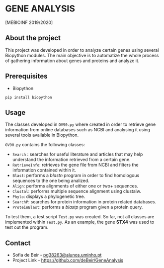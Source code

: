 # GENE ANALYSIS 
[MEBIOINF 2019/2020]

## About the project
This project was developed in order to analyze certain genes using several Biopython modules. The main objective is to automatize the whole process of gathering information about genes and proteins and analyze it. 

## Prerequisites

- Biopython

``` pip install biopython ```

## Usage
The classes developed in ``` OV90.py ``` where created in order to retrieve gene information from online databases such as NCBI and analysing it using several tools available in Biopython. 

``` OV90.py ``` contains the following classes:

- ``` Search ``` : searches for useful literature and articles that may help understand the information retrieved from a certain gene.
- ``` RetrieveInfo ```: retrieves the gene file from NCBI and filters the information contained within it.
- ``` Blast ```: performs a _blastn_ program in order to find homologous sequences to the one being analized.
- ``` Align ```: performs alignments of either one or two+ sequences.
- ``` Clustal ```: performs multiple sequence alignment using clustalw.
- ``` Phylo ```: displays a phylogenetic tree.
- ``` SearchP ```: searches for protein information in protein related databases.
- ``` ProteinBlast ```: performs a _blastp_ program given a protein query.

To test them, a test script ``` Test.py ``` was created. So far, not all classes are implemented within ```Test.py```. As an example, the gene __STX4__ was used to test out the program. 

## Contact

- Sofia de Beir - pg38263@alunos.uminho.pt
- Project Link - https://github.com/deBeir/GeneAnalysis

